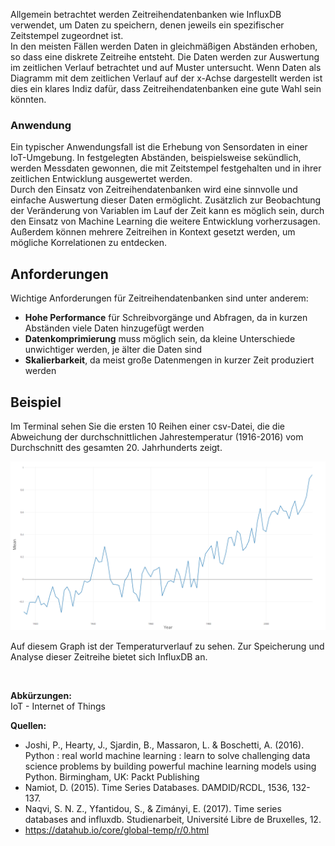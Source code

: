 Allgemein betrachtet werden Zeitreihendatenbanken wie InfluxDB verwendet, um Daten zu speichern, denen jeweils ein spezifischer Zeitstempel zugeordnet ist.  
In den meisten Fällen werden Daten in gleichmäßigen Abständen erhoben, so dass eine diskrete Zeitreihe entsteht. Die Daten werden zur Auswertung im zeitlichen Verlauf betrachtet und auf Muster untersucht. Wenn Daten als Diagramm mit dem zeitlichen Verlauf auf der x-Achse dargestellt werden ist dies ein klares Indiz dafür, dass Zeitreihendatenbanken eine gute Wahl sein könnten.

### Anwendung
Ein typischer Anwendungsfall ist die Erhebung von Sensordaten in einer IoT-Umgebung. In festgelegten Abständen, beispielsweise sekündlich, werden Messdaten gewonnen, die mit Zeitstempel festgehalten und in ihrer zeitlichen Entwicklung ausgewertet werden.  
Durch den Einsatz von Zeitreihendatenbanken wird eine sinnvolle und einfache Auswertung dieser Daten ermöglicht. Zusätzlich zur Beobachtung der Veränderung von Variablen im Lauf der Zeit kann es möglich sein, durch den Einsatz von Machine Learning die weitere Entwicklung vorherzusagen. Außerdem können mehrere Zeitreihen in Kontext gesetzt werden, um mögliche Korrelationen zu entdecken.

## Anforderungen

Wichtige Anforderungen für Zeitreihendatenbanken sind unter anderem:
- **Hohe Performance** für Schreibvorgänge und Abfragen, da in kurzen Abständen viele Daten hinzugefügt werden
- **Datenkomprimierung** muss möglich sein, da kleine Unterschiede unwichtiger werden, je älter die Daten sind
- **Skalierbarkeit**, da meist große Datenmengen in kurzer Zeit produziert werden

## Beispiel
Im Terminal sehen Sie die ersten 10 Reihen einer csv-Datei, die die Abweichung der durchschnittlichen Jahrestemperatur (1916-2016) vom Durchschnitt des gesamten 20. Jahrhunderts zeigt.

![Temperaturverlauf](.\assets\temperature-graph.png)

Auf diesem Graph ist der Temperaturverlauf zu sehen. Zur Speicherung und Analyse dieser Zeitreihe bietet sich InfluxDB an.

&nbsp;

**Abkürzungen:**  
IoT - Internet of Things

**Quellen:**
- Joshi, P., Hearty, J., Sjardin, B., Massaron, L. & Boschetti, A. (2016). Python : real world machine learning : learn to solve challenging data science problems by building powerful machine learning models using Python. Birmingham, UK: Packt Publishing
- Namiot, D. (2015). Time Series Databases. DAMDID/RCDL, 1536, 132-137.
- Naqvi, S. N. Z., Yfantidou, S., & Zimányi, E. (2017). Time series databases and influxdb. Studienarbeit, Université Libre de Bruxelles, 12.
- https://datahub.io/core/global-temp/r/0.html

